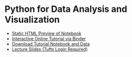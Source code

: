 # Python for Data Analysis and Visualization

- [Static HTML Preview of Notebook](https://tuftsdatalab.github.io/python-data-viz)
- [Interactive Online Tutorial via Binder](https://mybinder.org/v2/gh/tuftsdatalab/python-data-viz/binder)
- [Download Tutorial Notebook and Data](https://github.com/tuftsdatalab/python-data-viz/archive/tutorial.zip)
- [Lecture Slides (Tufts Login Required)](https://tufts.box.com/v/python-data-viz)
